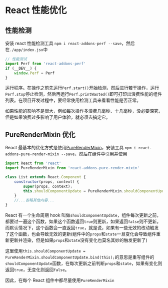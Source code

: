 
# React 性能优化


## 性能检测

安装 react 性能检测工具 `npm i react-addons-perf --save`，然后在`./app/index.jsx`中

```js
// 性能测试
import Perf from 'react-addons-perf'
if (__DEV__) {
    window.Perf = Perf
}
```

运行程序。在操作之前先运行`Perf.start()`开始检测，然后进行若干操作，运行`Perf.stop`停止检测，然后再运行`Perf.printWasted()`即可打印出浪费性能的组件列表。在项目开发过程中，要经常使用检测工具来看看性能是否正常。

如果性能的影响不是很大，例如每次操作多浪费几毫秒、十几毫秒，没必要深究，但是如果浪费过多影响了用户体验，就必须去搞定它。





## PureRenderMixin 优化

React 最基本的优化方式是使用[PureRenderMixin](http://reactjs.cn/react/docs/pure-render-mixin.html)，安装工具 `npm i react-addons-pure-render-mixin --save`，然后在组件中引用并使用

```jsx
import React from 'react'
import PureRenderMixin from 'react-addons-pure-render-mixin'

class List extends React.Component {
    constructor(props, context) {
        super(props, context);
        this.shouldComponentUpdate = PureRenderMixin.shouldComponentUpdate.bind(this);
    }
    //...省略其他内容...
}
```

React 有一个生命周期 hook 叫做`shouldComponentUpdate`，组件每次更新之前，都要过一遍这个函数，如果这个函数返回`true`则更新，如果返回`false`则不更新。而默认情况下，这个函数会一直返回`true`，就是说，如果有一些无效的改动触发了这个函数，也会导致无效的更新(组件中的`props`和`state`一旦变化会导致组件重新更新并渲染，但是如果`props`和`state`没有变化也莫名其妙的触发更新了)

这里使用`this.shouldComponentUpdate = PureRenderMixin.shouldComponentUpdate.bind(this);`的意思是重写组件的`shouldComponentUpdate`函数，在每次更新之前判断`props`和`state`，如果有变化则返回`true`，无变化则返回`false`。

因此，在每个 React 组件中都尽量使用`PureRenderMixin`



